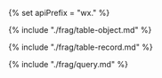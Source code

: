 <!-- ex_nonav -->

{% set apiPrefix = "wx." %}

{% include "./frag/table-object.md" %}

{% include "./frag/table-record.md" %}

{% include "./frag/query.md" %}
